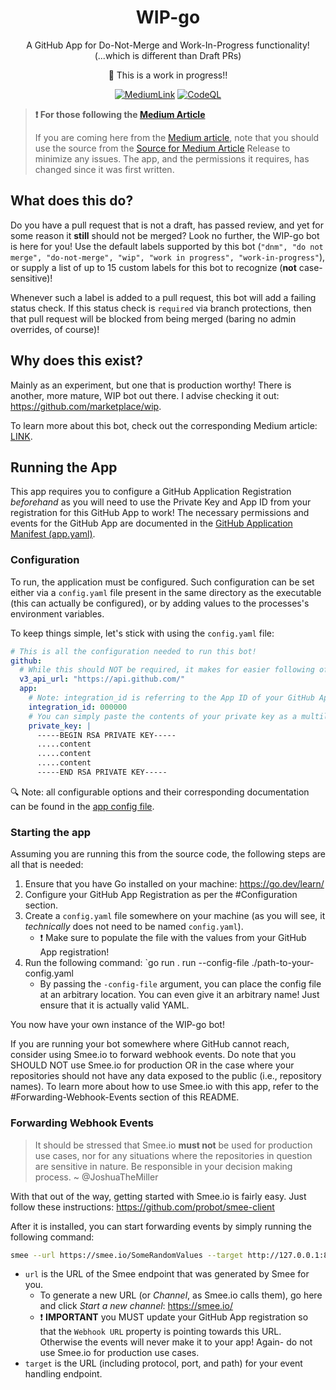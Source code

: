 <div align="center">

# WIP-go

A GitHub App for Do-Not-Merge and Work-In-Progress functionality! (...which is different than Draft PRs)

🚧 This is a work in progress!!

[![MediumLink](https://img.shields.io/badge/Read%20about%20me%20on%20-Medium-lightgrey?style=flat-square)][medium] [![CodeQL](https://github.com/cloudpups/Wip-Go/actions/workflows/github-code-scanning/codeql/badge.svg)](https://github.com/cloudpups/Wip-Go/actions/workflows/github-code-scanning/codeql)

</div>

> **❗ For those following the [Medium Article][medium]**
> 
> If you are coming here from the [Medium article][medium], note that you should use the source from the [Source for Medium Article](https://github.com/cloudpups/Wip-Go/releases/tag/medium_article) Release to minimize any issues. The app, and the permissions it requires, has changed since it was first written.

## What does this do?

Do you have a pull request that is not a draft, has passed review, and yet for some reason it **still** should not be merged? Look no further, the WIP-go bot is here for you! Use the default labels supported by this bot (`"dnm", "do not merge", "do-not-merge", "wip", "work in progress", "work-in-progress"`), or supply a list of up to 15 custom labels for this bot to recognize (**not** case-sensitive)!

Whenever such a label is added to a pull request, this bot will add a failing status check. If this status check is `required` via branch protections, then that pull request will be blocked from being merged (baring no admin overrides, of course)!

## Why does this exist?

Mainly as an experiment, but one that is production worthy! There is another, more mature, WIP bot out there. I advise checking it out: https://github.com/marketplace/wip.

To learn more about this bot, check out the corresponding Medium article: [LINK](https://medium.com/@JoshuaTheMiller/go-go-github-apps-d1b4bb26812b).

## Running the App

This app requires you to configure a GitHub Application Registration *beforehand* as you will need to use the Private Key and App ID from your registration for this GitHub App to work! The necessary permissions and events for the GitHub App are documented in the [GitHub Application Manifest (app.yaml)](./app.yaml).

### Configuration

To run, the application must be configured. Such configuration can be set either via a `config.yaml` file present in the same directory as the executable (this can actually be configured), or by adding values to the processes's environment variables. 

To keep things simple, let's stick with using the `config.yaml` file:

```yaml
# This is all the configuration needed to run this bot!
github:
  # While this should NOT be required, it makes for easier following of the Medium article!
  v3_api_url: "https://api.github.com/"    
  app:
    # Note: integration_id is referring to the App ID of your GitHub App Registration
    integration_id: 000000
    # You can simply paste the contents of your private key as a multiline string!
    private_key: |
      -----BEGIN RSA PRIVATE KEY-----
      .....content
      .....content
      .....content
      -----END RSA PRIVATE KEY-----
```

🔍 Note: all configurable options and their corresponding documentation can be found in the [app config file](./config/app.go).

### Starting the app

Assuming you are running this from the source code, the following steps are all that is needed:

1. Ensure that you have Go installed on your machine: https://go.dev/learn/
2. Configure your GitHub App Registration as per the #Configuration section.
3. Create a `config.yaml` file somewhere on your machine (as you will see, it *technically* does not need to be named `config.yaml`).     
    * ❗ Make sure to populate the file with the values from your GitHub App registration!
4. Run the following command: `go run . run --config-file ./path-to-your-config.yaml
    * By passing the `-config-file` argument, you can place the config file at an arbitrary location. You can even give it an arbitrary name! Just ensure that it is actually valid YAML.

You now have your own instance of the WIP-go bot!

If you are running your bot somewhere where GitHub cannot reach, consider using Smee.io to forward webhook events. Do note that you SHOULD NOT use Smee.io for production OR in the case where your repositories should not have any data exposed to the public (i.e., repository names). To learn more about how to use Smee.io with this app, refer to the #Forwarding-Webhook-Events section of this README.

### Forwarding Webhook Events

> It should be stressed that Smee.io **must not** be used for production use cases, nor for any situations where the repositories in question are sensitive in nature. Be responsible in your decision making process. ~ @JoshuaTheMiller

With that out of the way, getting started with Smee.io is fairly easy. Just follow these instructions: https://github.com/probot/smee-client

After it is installed, you can start forwarding events by simply running the following command:

```sh
smee --url https://smee.io/SomeRandomValues --target http://127.0.0.1:8080/api/github/hook
```

* `url` is the URL of the Smee endpoint that was generated by Smee for you.
    * To generate a new URL (or *Channel*, as Smee.io calls them), go here and click *Start a new channel*: https://smee.io/
    * ❗ **IMPORTANT** you MUST update your GitHub App registration so that the `Webhook URL` property is pointing towards this URL. Otherwise the events will never make it to your app! Again- do not use Smee.io for production use cases.
* `target` is the URL (including protocol, port, and path) for your event handling endpoint.

[medium]: https://medium.com/@JoshuaTheMiller/go-go-github-apps-d1b4bb26812b
